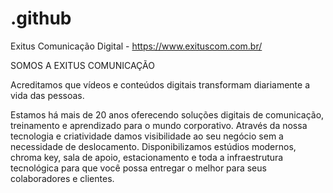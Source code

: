 # .github
Exitus Comunicação Digital - https://www.exituscom.com.br/

 SOMOS A EXITUS COMUNICAÇÃO

Acreditamos que vídeos e conteúdos digitais transformam
diariamente a vida das pessoas.

Estamos há mais de 20 anos oferecendo soluções digitais de comunicação, treinamento e aprendizado para o mundo corporativo. Através da nossa tecnologia e criatividade damos visibilidade ao seu negócio sem a necessidade de deslocamento. Disponibilizamos estúdios modernos, chroma key, sala de apoio, estacionamento e toda a infraestrutura tecnológica para que você possa entregar o melhor para seus colaboradores e clientes.
